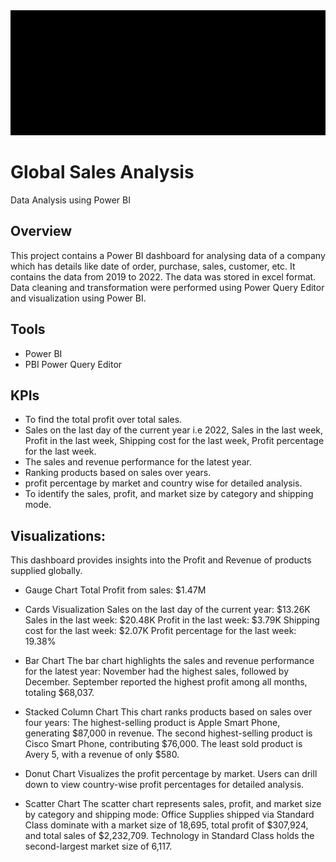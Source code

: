 <img src="images/GIT_HUB_Logo.gif" alt="Demo GIF" width="1300" height = "200"/>

# Global Sales Analysis
Data Analysis using Power BI

## Overview
This project contains a Power BI dashboard for analysing data of a company which has details like date of order, purchase, sales, customer, etc. It contains the data from 2019 to 2022. The data was stored in excel format. Data cleaning and transformation were performed using Power Query Editor and visualization using Power BI.

## Tools
- Power BI
- PBI Power Query Editor
  
## KPIs
- To find the total profit over total sales.
- Sales on the last day of the current year i.e 2022, Sales in the last week, Profit in the last week, Shipping cost for the last week, Profit percentage for the last week.
- The sales and revenue performance for the latest year.
- Ranking products based on sales over years.
- profit percentage by market and country wise for detailed analysis.
- To identify the sales, profit, and market size by category and shipping mode.

## Visualizations:
This dashboard provides insights into the Profit and Revenue of products supplied globally.

- Gauge Chart
    Total Profit from sales: $1.47M
- Cards Visualization
    Sales on the last day of the current year: $13.26K
    Sales in the last week: $20.48K
    Profit in the last week: $3.79K
    Shipping cost for the last week: $2.07K
    Profit percentage for the last week: 19.38%
- Bar Chart
    The bar chart highlights the sales and revenue performance for the latest year:
        November had the highest sales, followed by December.
        September reported the highest profit among all months, totaling $68,037.
- Stacked Column Chart
    This chart ranks products based on sales over four years:
        The highest-selling product is Apple Smart Phone, generating $87,000 in revenue.
        The second highest-selling product is Cisco Smart Phone, contributing $76,000.
        The least sold product is Avery 5, with a revenue of only $580.
- Donut Chart
    Visualizes the profit percentage by market.
    Users can drill down to view country-wise profit percentages for detailed analysis.

- Scatter Chart
    The scatter chart represents sales, profit, and market size by category and shipping mode:
        Office Supplies shipped via Standard Class dominate with a market size of 18,695, total profit of $307,924, and total sales of $2,232,709.
        Technology in Standard Class holds the second-largest market size of 6,117.


